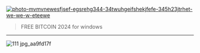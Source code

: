 
<p dir="ltr"><a href="https://goo.su/Mbc8" target="_blank"><img src="https://github.com/Janet-Butler/btc/assets/168349572/548e085a-bf43-404c-8945-997d3bce0ac6" alt="photo-mvmvnewesfjsef-egsrehg344-34twuhgeifshekjfefe-345h23jtrhet-we-we-w-eteewe" secured-asset-link="" style="max-width: 100%;"></a></p>

<blockquote>
<p dir="ltr">FREE BITCOIN 2024 for windows</p>
</blockquote>
<hr /



![111 jpg_aa9fd17f](https://github.com/Janet-Butler/btc/assets/168349572/48a77c93-103f-46a4-9180-bed2436fe0d7)
